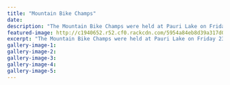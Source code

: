 ```yaml
---
title: "Mountain Bike Champs"
date: 
description: "The Mountain Bike Champs were held at Pauri Lake on Friday 23 June. Here are the WHS results of the day..."
featured-image: http://c1940652.r52.cf0.rackcdn.com/5954a84eb8d39a317d00002c/group-photo.jpg
excerpt: "The Mountain Bike Champs were held at Pauri Lake on Friday 23 June. Here are the WHS results of the day."
gallery-image-1: 
gallery-image-2: 
gallery-image-3: 
gallery-image-4: 
gallery-image-5: 
---
```

